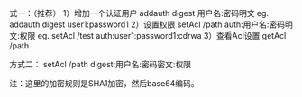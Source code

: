 式一：（推荐）
1）增加一个认证用户
addauth digest 用户名:密码明文
eg. addauth digest user1:password1
2）设置权限
setAcl /path auth:用户名:密码明文:权限
eg. setAcl /test auth:user1:password1:cdrwa
3）查看Acl设置
getAcl /path

方式二：
setAcl /path digest:用户名:密码密文:权限

注：这里的加密规则是SHA1加密，然后base64编码。
